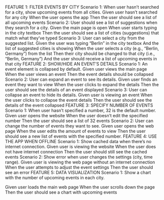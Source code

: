 FEATURE 1: FILTER EVENTS BY CITY
Scenario 1: When user hasn’t searched for a city, show upcoming events from all cities.
Given user hasn’t searched for any city
When the user opens the app
Then the user should see a list of all upcoming events
Scenario 2: User should see a list of suggestions when they search for a city.
Given the main page is open
When user starts typing in the city textbox
Then the user should see a list of cities (suggestions) that match what they’ve typed
Scenario 3: User can select a city from the suggested list.
Given the user was typing “Berlin” in the city textbox
And the list of suggested cities is showing
When the user selects a city (e.g., “Berlin, Germany”) from the list
Then their city should be changed to that city (i.e., “Berlin, Germany”)
And the user should receive a list of upcoming events in that city
FEATURE 2: SHOW/HIDE AN EVENT’S DETAILS
Scenario 1: An event element is collapsed by default.
Given user views the main page
When the user views an event
Then the event details should be collapsed 
Scenario 2: User can expand an event to see its details.
Given user finds an event they want to view
When the user clicks to expand the details
Then the user should see the details of an event displayed
Scenario 3: User can collapse an event to hide its details.
Given user is viewing an event
When the user clicks to collapse the event details
Then the user should see the details of the event collapsed
FEATURE 3: SPECIFY NUMBER OF EVENTS
Scenario 1: When user hasn’t specified a number, 32 is the default number.
Given user opens the website
When the user doesn’t edit the specified number
Then the user should see a list of 32 events
Scenario 2: User can change the number of events they want to see.
Given user opens the web page
When the user edits the amount of events to view
Then the user should see a new list of events with the specified number.
FEATURE 4: USE THE APP WHEN OFFLINE
Scenario 1: Show cached data when there’s no internet connection.
Given user is viewing the website
When the user does not have internet connection 
Then the user should still see the cached events
Scenario 2: Show error when user changes the settings (city, time range).
Given user is viewing the web page without an internet connection
When the user attempts to adjust the event settings
Then the user should see an error
FEATURE 5: DATA VISUALIZATION
Scenario 1: Show a chart with the number of upcoming events in each city.

Given user loads the main web page
When the user scrolls down the page
Then the user should see a chart with upcoming events



